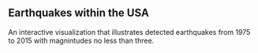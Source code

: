 ## Earthquakes within the USA
An interactive visualization that illustrates detected earthquakes from 1975 to 2015 with magnintudes no less than three. 
